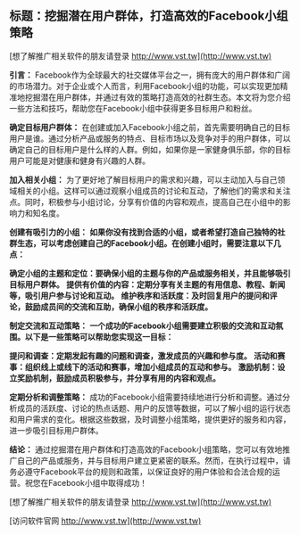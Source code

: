 ## **标题：挖掘潜在用户群体，打造高效的Facebook小组策略**

[想了解推广相关软件的朋友请登录 http://www.vst.tw](http://www.vst.tw)

**引言：**
Facebook作为全球最大的社交媒体平台之一，拥有庞大的用户群体和广阔的市场潜力。对于企业或个人而言，利用Facebook小组的功能，可以实现更加精准地挖掘潜在用户群体，并通过有效的策略打造高效的社群生态。本文将为您介绍一些方法和技巧，帮助您在Facebook小组中获得更多目标用户和粉丝。

**确定目标用户群体：**
在创建或加入Facebook小组之前，首先需要明确自己的目标用户是谁。通过分析产品或服务的特点、目标市场以及竞争对手的用户群体，可以确定自己的目标用户是什么样的人群。例如，如果你是一家健身俱乐部，你的目标用户可能是对健康和健身有兴趣的人群。

**加入相关小组：**
为了更好地了解目标用户的需求和兴趣，可以主动加入与自己领域相关的小组。这样可以通过观察小组成员的讨论和互动，了解他们的需求和关注点。同时，积极参与小组讨论，分享有价值的内容和观点，提高自己在小组中的影响力和知名度。

**创建有吸引力的小组：**
**如果你没有找到合适的小组，或者希望打造自己独特的社群生态，可以考虑创建自己的Facebook小组。在创建小组时，需要注意以下几点：**

**确定小组的主题和定位：要确保小组的主题与你的产品或服务相关，并且能够吸引目标用户群体。**
**提供有价值的内容：定期分享有关主题的有用信息、教程、新闻等，吸引用户参与讨论和互动。**
**维护秩序和活跃度：及时回复用户的提问和评论，鼓励成员间的交流和互助，确保小组的秩序和活跃度。**

**制定交流和互动策略：**
**一个成功的Facebook小组需要建立积极的交流和互动氛围。以下是一些策略可以帮助您实现这一目标：**

**提问和调查：定期发起有趣的问题和调查，激发成员的兴趣和参与度。**
**活动和赛事：组织线上或线下的活动和赛事，增加小组成员的互动和参与。**
**激励机制：设立奖励机制，鼓励成员积极参与，并分享有用的内容和观点。**

**定期分析和调整策略：**
成功的Facebook小组需要持续地进行分析和调整。通过分析成员的活跃度、讨论的热点话题、用户的反馈等数据，可以了解小组的运行状态和用户需求的变化。根据这些数据，及时调整小组策略，提供更好的服务和内容，进一步吸引目标用户群体。

**结论：**
通过挖掘潜在用户群体和打造高效的Facebook小组策略，您可以有效地推广自己的产品或服务，并与目标用户建立更紧密的联系。然而，在执行过程中，请务必遵守Facebook平台的规则和政策，以保证良好的用户体验和合法合规的运营。祝您在Facebook小组中取得成功！

[想了解推广相关软件的朋友请登录 http://www.vst.tw](http://www.vst.tw)


[访问软件官网 http://www.vst.tw](http://www.vst.tw)
